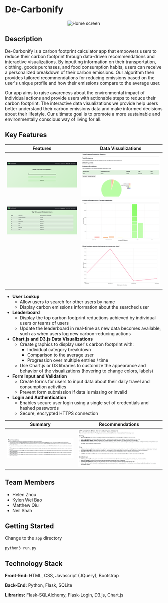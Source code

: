 # De-Carbonify

<p align="center">
    <img src="image.png" height="400px" alt="Home screen"><br>
</p>

## Description

De-Carbonify is a carbon footprint calculator app that empowers users to reduce their carbon footprint through data-driven recommendations and interactive visualizations. By inputting information on their transportation, clothing, goods purchases, and food consumption habits, users can receive a personalized breakdown of their carbon emissions. Our algorithm then provides tailored recommendations for reducing emissions based on the user's unique profile and how their emissions compare to the average user.

Our app aims to raise awareness about the environmental impact of individual actions and provide users with actionable steps to reduce their carbon footprint. The interactive data visualizations we provide help users better understand their carbon emissions data and make informed decisions about their lifestyle. Our ultimate goal is to promote a more sustainable and environmentally conscious way of living for all.

## Key Features

| Features | Data Visualizations |
| --- | --- |
| ![ User Search](image3.png) | ![Overall Results](image6.png) |
| ![Leaderboard](image2.png) | ![Individual Breakdown](image5.png) |
|  | ![ Performance Over Time](image4.png) |

* **User Lookup**
  * Allow users to search for other users by name
  * Display carbon emissions information about the searched user
* **Leaderboard**
  * Display the top carbon footprint reductions achieved by individual users or teams of users
  * Update the leaderboard in real-time as new data becomes available, such as when users log new carbon-reducing actions
* **Chart.js and D3.js Data Visualizations**
  * Create graphics to display user's carbon footprint with:
      * Individual category breakdown
      * Comparison to the average user
      * Progression over multiple entries / time
  * Use Chart.js or D3 libraries to customize the appearance and behavior of the visualizations (hovering to change colors, labels) 
* **Form Input and Validation**
  * Create forms for users to input data about their daily travel and consumption activities
  * Prevent form submission if data is missing or invalid
* **Login and Authentication**
    * Enables secure user login using a single set of credentials and hashed passwords
    * Secure, encrypted HTTPS connection


| Summary | Recommendations |
| --- | --- |
| ![Summary](rec.png) | ![Recommendations](rec1.png) |



## Team Members

* Helen Zhou
* Kylen Wei Bao
* Matthew Qiu
* Neil Shah


## Getting Started
Change to the ```app``` directory 

```python3 run.py```

## Technology Stack

**Front-End:**
HTML, CSS, Javascript (JQuery), Bootstrap

**Back-End:**
Python, Flask, SQLite

**Libraries:**
Flask-SQLAlchemy, Flask-Login, D3.js, Chart.js
